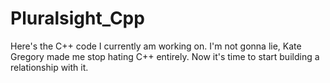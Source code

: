 # Pluralsight_Cpp

Here's the C++ code I currently am working on. I'm not gonna lie, Kate Gregory made me stop hating C++ entirely. Now it's time to start building a relationship with it.
